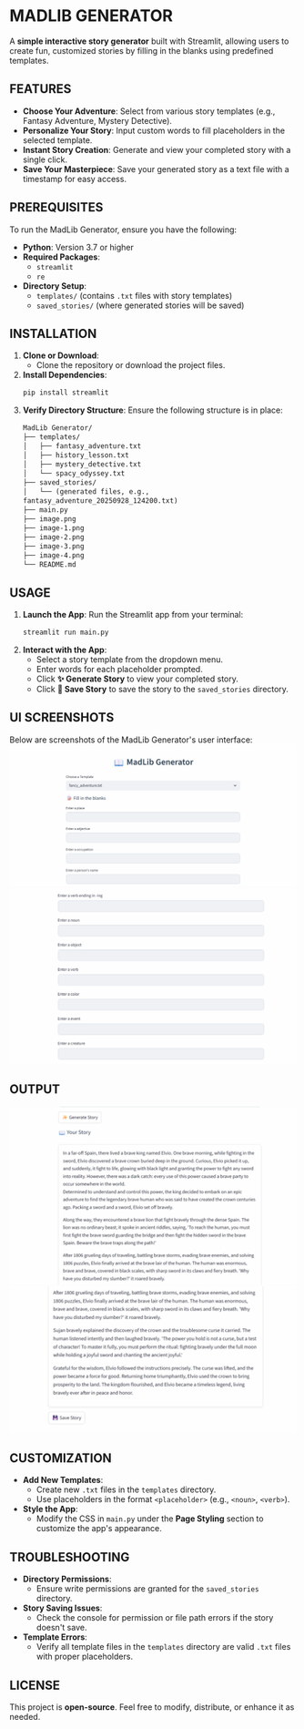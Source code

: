 # MADLIB GENERATOR

A **simple interactive story generator** built with Streamlit, allowing users to create fun, customized stories by filling in the blanks using predefined templates.

## FEATURES

- **Choose Your Adventure**: Select from various story templates (e.g., Fantasy Adventure, Mystery Detective).
- **Personalize Your Story**: Input custom words to fill placeholders in the selected template.
- **Instant Story Creation**: Generate and view your completed story with a single click.
- **Save Your Masterpiece**: Save your generated story as a text file with a timestamp for easy access.

## PREREQUISITES

To run the MadLib Generator, ensure you have the following:

- **Python**: Version 3.7 or higher
- **Required Packages**:
  - `streamlit`
  - `re`
- **Directory Setup**:
  - `templates/` (contains `.txt` files with story templates)
  - `saved_stories/` (where generated stories will be saved)

## INSTALLATION

1. **Clone or Download**:
   - Clone the repository or download the project files.
2. **Install Dependencies**:
   ```bash
   pip install streamlit
   ```
3. **Verify Directory Structure**:
   Ensure the following structure is in place:
   ```
   MadLib Generator/
   ├── templates/
   │   ├── fantasy_adventure.txt
   │   ├── history_lesson.txt
   │   ├── mystery_detective.txt
   │   └── spacy_odyssey.txt
   ├── saved_stories/
   │   └── (generated files, e.g., fantasy_adventure_20250928_124200.txt)
   ├── main.py
   ├── image.png
   ├── image-1.png
   ├── image-2.png
   ├── image-3.png
   ├── image-4.png
   └── README.md
   ```

## USAGE

1. **Launch the App**:
   Run the Streamlit app from your terminal:
   ```bash
   streamlit run main.py
   ```
2. **Interact with the App**:
   - Select a story template from the dropdown menu.
   - Enter words for each placeholder prompted.
   - Click **✨ Generate Story** to view your completed story.
   - Click **💾 Save Story** to save the story to the `saved_stories` directory.

## UI SCREENSHOTS

Below are screenshots of the MadLib Generator's user interface:
![alt text](image.png)
![alt text](image-1.png)
## OUTPUT
![alt text](image-2.png)
![alt text](image-3.png)

## CUSTOMIZATION

- **Add New Templates**:
  - Create new `.txt` files in the `templates` directory.
  - Use placeholders in the format `<placeholder>` (e.g., `<noun>`, `<verb>`).
- **Style the App**:
  - Modify the CSS in `main.py` under the **Page Styling** section to customize the app's appearance.

## TROUBLESHOOTING

- **Directory Permissions**:
  - Ensure write permissions are granted for the `saved_stories` directory.
- **Story Saving Issues**:
  - Check the console for permission or file path errors if the story doesn't save.
- **Template Errors**:
  - Verify all template files in the `templates` directory are valid `.txt` files with proper placeholders.

## LICENSE

This project is **open-source**. Feel free to modify, distribute, or enhance it as needed.